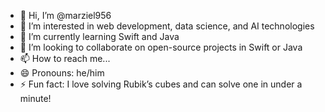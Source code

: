 - 👋 Hi, I’m @marziel956
- 👀 I’m interested in web development, data science, and AI technologies
- 🌱 I’m currently learning Swift and Java
- 💞️ I’m looking to collaborate on open-source projects in Swift or Java
- 📫 How to reach me...
- 😄 Pronouns: he/him
- ⚡ Fun fact: I love solving Rubik’s cubes and can solve one in under a minute!

<!---
marziel956/marziel956 is a ✨ special ✨ repository because its `README.md` (this file) appears on your GitHub profile.
You can click the Preview link to take a look at your changes.
--->
